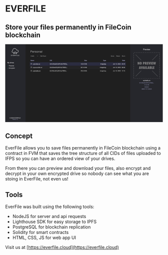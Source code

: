 # EVERFILE

## Store your files permanently in FileCoin blockchain

![WEBSHOT](media/webshot1.jpg)

## Concept

EverFile allows you to save files permanently in FileCoin blockchain using a contract in FVM that saves the tree structure of all CIDs of files uploaded to IFPS so you can have an ordered view of your drives.

From there you can preview and download your files, also encrypt and decrypt in your own encrypted drive so nobody can see what you are stoing in EverFile, not even us!

## Tools

EverFile was built using the following tools:

- NodeJS for server and api requests
- Lighthouse SDK for easy storage to IPFS
- PostgreSQL for blockchain replication
- Solidity for smart contracts
- HTML, CSS, JS for web app UI

Visit us at [https://everfile.cloud](https://everfile.cloud)